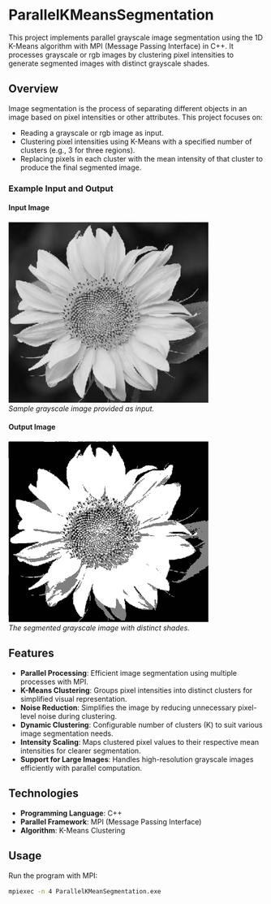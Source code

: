 # ParallelKMeansSegmentation

This project implements parallel grayscale image segmentation using the 1D K-Means algorithm with MPI (Message Passing Interface) in C++. It processes grayscale or rgb images by clustering pixel intensities to generate segmented images with distinct grayscale shades.

## Overview
Image segmentation is the process of separating different objects in an image based on pixel intensities or other attributes. This project focuses on:
- Reading a grayscale or rgb image as input.
- Clustering pixel intensities using K-Means with a specified number of clusters (e.g., 3 for three regions).
- Replacing pixels in each cluster with the mean intensity of that cluster to produce the final segmented image.

### Example Input and Output

#### Input Image
![Input Image](input.jpeg)  
*Sample grayscale image provided as input.*

#### Output Image
![Output Image](Output.png)  
*The segmented grayscale image with distinct shades.*

## Features
- **Parallel Processing**: Efficient image segmentation using multiple processes with MPI.
- **K-Means Clustering**: Groups pixel intensities into distinct clusters for simplified visual representation.
- **Noise Reduction**: Simplifies the image by reducing unnecessary pixel-level noise during clustering.
- **Dynamic Clustering**: Configurable number of clusters (K) to suit various image segmentation needs.
- **Intensity Scaling**: Maps clustered pixel values to their respective mean intensities for clearer segmentation.
- **Support for Large Images**: Handles high-resolution grayscale images efficiently with parallel computation.

## Technologies
- **Programming Language**: C++
- **Parallel Framework**: MPI (Message Passing Interface)
- **Algorithm**: K-Means Clustering

## Usage
Run the program with MPI:
   ```bash
   mpiexec -n 4 ParallelKMeanSegmentation.exe



